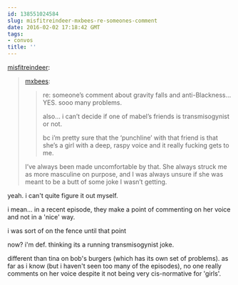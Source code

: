 ```yaml
---
id: 138551024584
slug: misfitreindeer-mxbees-re-someones-comment
date: 2016-02-02 17:18:42 GMT
tags:
- convos
title: ''
---
```

<p><a class="tumblr_blog" href="http://misfitreindeer.tumblr.com/post/138546766323">misfitreindeer</a>:</p>
<blockquote>
<p><a class="tumblr_blog" href="http://mxbees.tumblr.com/post/138545067334">mxbees</a>:</p>
<blockquote>
<p>re: someone’s comment about gravity falls and anti-Blackness… YES. sooo many problems.</p>

<p>also… i can’t decide if one of mabel’s friends is transmisogynist or not.</p>

<p>bc i’m pretty sure that the ‘punchline’ with that friend is that she’s a girl with a deep, raspy voice and it really fucking gets to me.</p>
</blockquote>
<p>I’ve always been made uncomfortable by that. She always struck me as more masculine on purpose, and I was always unsure if she was meant to be a butt of some joke I wasn’t getting.</p>
</blockquote>

yeah. i can't quite figure it out myself. 

i mean... in a recent episode, they make a point of commenting on her voice and not in a 'nice' way. 

i was sort of on the fence until that point

now? i'm def. thinking its a running transmisogynist joke.

different than tina on bob's burgers (which has its own set of problems). as far as i know (but i haven't seen too many of the episodes), no one really comments on her voice despite it not being very cis-normative for 'girls'.